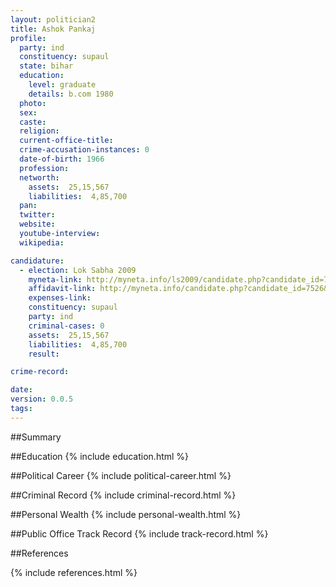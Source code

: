 ```yaml
---
layout: politician2
title: Ashok Pankaj
profile: 
  party: ind
  constituency: supaul
  state: bihar
  education: 
    level: graduate
    details: b.com 1980
  photo: 
  sex: 
  caste: 
  religion: 
  current-office-title: 
  crime-accusation-instances: 0
  date-of-birth: 1966
  profession: 
  networth: 
    assets:  25,15,567
    liabilities:  4,85,700
  pan: 
  twitter: 
  website: 
  youtube-interview: 
  wikipedia: 

candidature: 
  - election: Lok Sabha 2009
    myneta-link: http://myneta.info/ls2009/candidate.php?candidate_id=7526
    affidavit-link: http://myneta.info/candidate.php?candidate_id=7526&scan=original
    expenses-link: 
    constituency: supaul 
    party: ind
    criminal-cases: 0
    assets:  25,15,567
    liabilities:  4,85,700
    result:  

crime-record: 

date: 
version: 0.0.5
tags: 
---
```

##Summary


##Education
{% include education.html %}


##Political Career
{% include political-career.html %}


##Criminal Record
{% include criminal-record.html %}


##Personal Wealth
{% include personal-wealth.html %}


##Public Office Track Record
{% include track-record.html %}


##References


{% include references.html %}